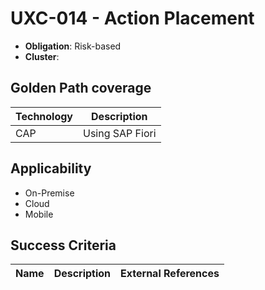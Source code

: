 # UXC-014 - Action Placement

- **Obligation**: Risk-based
- **Cluster**: 




## Golden Path coverage

| Technology | Description | 
| ----- | ---------- | 
| CAP | Using SAP Fiori  | |



## Applicability

- On-Premise
- Cloud
- Mobile



## Success Criteria

| Name | Description | External References |
| ----- | ---------- | ------------------- |

